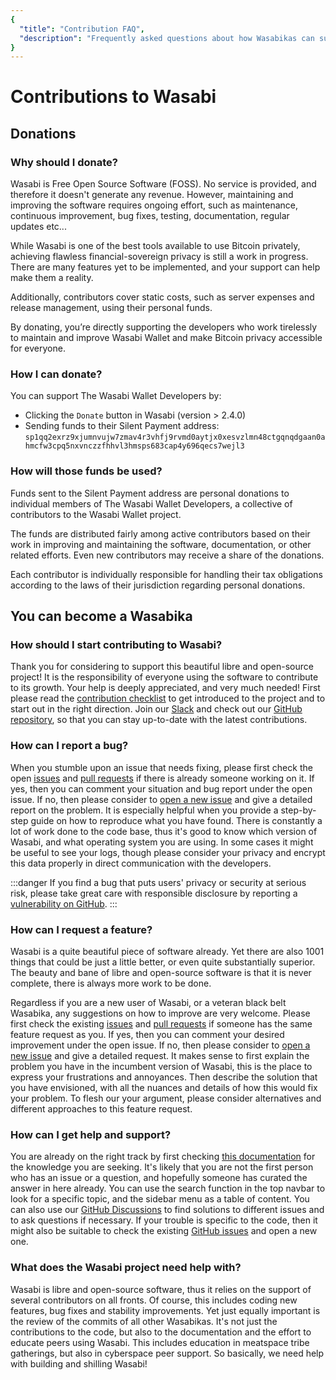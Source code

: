 ```yaml
---
{
  "title": "Contribution FAQ",
  "description": "Frequently asked questions about how Wasabikas can support the project. This is the Wasabi documentation, an archive of knowledge about the open-source, non-custodial and privacy-focused Bitcoin wallet for desktop."
}
---
```


# Contributions to Wasabi

## Donations

### Why should I donate?

Wasabi is Free Open Source Software (FOSS).
No service is provided, and therefore it doesn't generate any revenue.
However, maintaining and improving the software requires ongoing effort, such as maintenance, continuous improvement, bug fixes, testing, documentation, regular updates etc...

While Wasabi is one of the best tools available to use Bitcoin privately, achieving flawless financial-sovereign privacy is still a work in progress.
There are many features yet to be implemented, and your support can help make them a reality.

Additionally, contributors cover static costs, such as server expenses and release management, using their personal funds.

By donating, you’re directly supporting the developers who work tirelessly to maintain and improve Wasabi Wallet and make Bitcoin privacy accessible for everyone.

### How I can donate?

You can support The Wasabi Wallet Developers by:

- Clicking the `Donate` button in Wasabi (version > 2.4.0)
- Sending funds to their Silent Payment address: `sp1qq2exrz9xjumnvujw7zmav4r3vhfj9rvmd0aytjx0xesvzlmn48ctgqnqdgaan0ahmcfw3cpq5nxvnczzfhhvl3hmsps683cap4y696qecs7wejl3`

### How will those funds be used?

Funds sent to the Silent Payment address are personal donations to individual members of The Wasabi Wallet Developers, a collective of contributors to the Wasabi Wallet project.

The funds are distributed fairly among active contributors based on their work in improving and maintaining the software, documentation, or other related efforts.
Even new contributors may receive a share of the donations.

Each contributor is individually responsible for handling their tax obligations according to the laws of their jurisdiction regarding personal donations.

## You can become a Wasabika

### How should I start contributing to Wasabi?

Thank you for considering to support this beautiful libre and open-source project!
It is the responsibility of everyone using the software to contribute to its growth.
Your help is deeply appreciated, and very much needed!
First please read the [contribution checklist](/building-wasabi/ContributionChecklist.md) to get introduced to the project and to start out in the right direction.
Join our [Slack](https://join.slack.com/t/tumblebit/shared_invite/enQtNjQ1MTQ2NzQ1ODI0LWIzOTg5YTM3YmNkOTg1NjZmZTQ3NmM1OTAzYmQyYzk1M2M0MTdlZDk2OTQwNzFiNTg1ZmExNzM0NjgzY2M0Yzg) and check out our [GitHub repository](https://github.com/WalletWasabi/WalletWasabi), so that you can stay up-to-date with the latest contributions.

### How can I report a bug?

When you stumble upon an issue that needs fixing, please first check the open [issues](https://github.com/WalletWasabi/WalletWasabi/issues/) and [pull requests](https://github.com/WalletWasabi/WalletWasabi/pulls) if there is already someone working on it.
If yes, then you can comment your situation and bug report under the open issue.
If no, then please consider to [open a new issue](https://github.com/WalletWasabi/WalletWasabi/issues/new?template=bug-report.md) and give a detailed report on the problem.
It is especially helpful when you provide a step-by-step guide on how to reproduce what you have found.
There is constantly a lot of work done to the code base, thus it's good to know which version of Wasabi, and what operating system you are using.
In some cases it might be useful to see your logs, though please consider your privacy and encrypt this data properly in direct communication with the developers.

:::danger
If you find a bug that puts users' privacy or security at serious risk, please take great care with responsible disclosure by reporting a [vulnerability on GitHub](https://github.com/WalletWasabi/WalletWasabi/security/advisories/new).
:::

### How can I request a feature?

Wasabi is a quite beautiful piece of software already.
Yet there are also 1001 things that could be just a little better, or even quite substantially superior.
The beauty and bane of libre and open-source software is that it is never complete, there is always more work to be done.

Regardless if you are a new user of Wasabi, or a veteran black belt Wasabika, any suggestions on how to improve are very welcome.
Please first check the existing [issues](https://github.com/WalletWasabi/WalletWasabi/issues/) and [pull requests](https://github.com/WalletWasabi/WalletWasabi/pulls) if someone has the same feature request as you.
If yes, then you can comment your desired improvement under the open issue.
If no, then please consider to [open a new issue](https://github.com/WalletWasabi/WalletWasabi/issues/new?template=feature-request.md) and give a detailed request.
It makes sense to first explain the problem you have in the incumbent version of Wasabi, this is the place to express your frustrations and annoyances.
Then describe the solution that you have envisioned, with all the nuances and details of how this would fix your problem.
To flesh our your argument, please consider alternatives and different approaches to this feature request.

### How can I get help and support?

You are already on the right track by first checking [this documentation](https://docs.wasabiwallet.io) for the knowledge you are seeking.
It's likely that you are not the first person who has an issue or a question, and hopefully someone has curated the answer in here already.
You can use the search function in the top navbar to look for a specific topic, and the sidebar menu as a table of content.
You can also use our [GitHub Discussions](https://github.com/WalletWasabi/WalletWasabi/discussions/5185) to find solutions to different issues and to ask questions if necessary.
If your trouble is specific to the code, then it might also be suitable to check the existing [GitHub issues](https://github.com/WalletWasabi/WalletWasabi/issues/) and open a new one.

### What does the Wasabi project need help with?

Wasabi is libre and open-source software, thus it relies on the support of several contributors on all fronts.
Of course, this includes coding new features, bug fixes and stability improvements.
Yet just equally important is the review of the commits of all other Wasabikas.
It's not just the contributions to the code, but also to the documentation and the effort to educate peers using Wasabi.
This includes education in meatspace tribe gatherings, but also in cyberspace peer support.
So basically, we need help with building and shilling Wasabi!